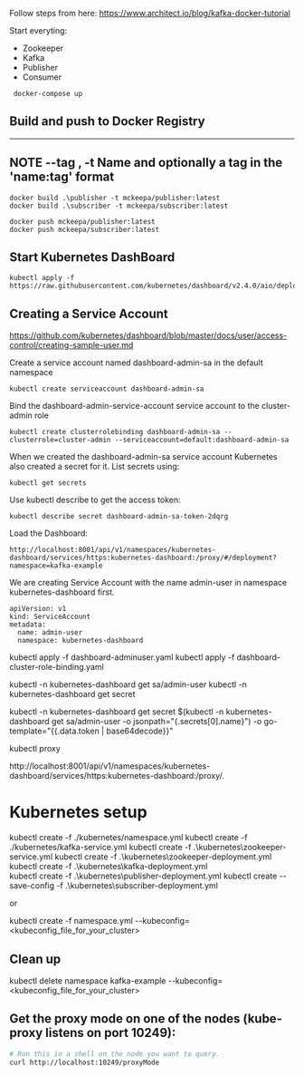 Follow steps from here: https://www.architect.io/blog/kafka-docker-tutorial

Start everyting:
- Zookeeper
- Kafka
- Publisher
- Consumer

```
 docker-compose up
```

## Build and push to Docker Registry
---
**NOTE**
--tag , -t		Name and optionally a tag in the 'name:tag' format
---

```
docker build .\publisher -t mckeepa/publisher:latest
docker build .\subscriber -t mckeepa/subscriber:latest

docker push mckeepa/publisher:latest
docker push mckeepa/subscriber:latest
```

## Start Kubernetes DashBoard

```
kubectl apply -f https://raw.githubusercontent.com/kubernetes/dashboard/v2.4.0/aio/deploy/recommended.yaml
```

## Creating a Service Account

https://github.com/kubernetes/dashboard/blob/master/docs/user/access-control/creating-sample-user.md

Create a service account named dashboard-admin-sa in the default namespace
```
kubectl create serviceaccount dashboard-admin-sa
```
Bind the dashboard-admin-service-account service account to the cluster-admin role
```
kubectl create clusterrolebinding dashboard-admin-sa --clusterrole=cluster-admin --serviceaccount=default:dashboard-admin-sa
```

When we created the dashboard-admin-sa service account Kubernetes also created a secret for it.
List secrets using:
```
kubectl get secrets
```
Use kubectl describe to get the access token:
```
kubectl describe secret dashboard-admin-sa-token-2dqrg
```


Load the Dashboard:
``` url
http://localhost:8001/api/v1/namespaces/kubernetes-dashboard/services/https:kubernetes-dashboard:/proxy/#/deployment?namespace=kafka-example
```
We are creating Service Account with the name admin-user in namespace kubernetes-dashboard first.
```
apiVersion: v1
kind: ServiceAccount
metadata:
  name: admin-user
  namespace: kubernetes-dashboard
```


kubectl apply -f dashboard-adminuser.yaml
kubectl apply -f dashboard-cluster-role-binding.yaml

kubectl -n kubernetes-dashboard get sa/admin-user
kubectl -n kubernetes-dashboard get secret  

kubectl -n kubernetes-dashboard get secret $(kubectl -n kubernetes-dashboard get sa/admin-user -o jsonpath="{.secrets[0].name}") -o go-template="{{.data.token | base64decode}}"

kubectl proxy

http://localhost:8001/api/v1/namespaces/kubernetes-dashboard/services/https:kubernetes-dashboard:/proxy/.

# Kubernetes setup
kubectl create -f ./kubernetes/namespace.yml 
kubectl create -f ./kubernetes/kafka-service.yml
kubectl create -f .\kubernetes\zookeeper-service.yml
kubectl create -f .\kubernetes\zookeeper-deployment.yml
kubectl create -f .\kubernetes\kafka-deployment.yml  
kubectl create -f .\kubernetes\publisher-deployment.yml
kubectl create --save-config -f .\kubernetes\subscriber-deployment.yml

or

kubectl create -f namespace.yml --kubeconfig=<kubeconfig_file_for_your_cluster> 


## Clean up 
kubectl delete namespace kafka-example --kubeconfig=<kubeconfig_file_for_your_cluster>

## Get the proxy mode on one of the nodes (kube-proxy listens on port 10249):
``` bash
# Run this in a shell on the node you want to query.
curl http://localhost:10249/proxyMode
```

